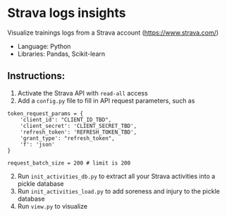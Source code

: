 # Strava logs insights
Visualize trainings logs from a Strava account (https://www.strava.com/)

* Language: Python
* Libraries: Pandas, Scikit-learn

## Instructions:
1. Activate the Strava API with ```read-all``` access
2. Add a ```config.py``` file to fill in API request parameters, such as
```
token_request_params = {
    'client_id': "CLIENT_ID_TBD",
    'client_secret': 'CLIENT_SECRET_TBD',
    'refresh_token': 'REFRESH_TOKEN_TBD',
    'grant_type': "refresh_token",
    'f': 'json'
}

request_batch_size = 200 # limit is 200
```
2. Run ```init_activities_db.py``` to extract all your Strava activities into a pickle database
3. Run ```init_activities_load.py``` to add soreness and injury to the pickle database
4. Run ```view.py``` to visualize 